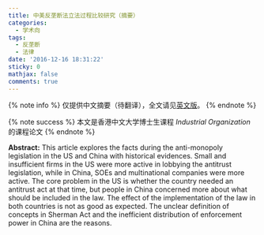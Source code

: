 ```yaml
---
title: 中美反垄断法立法过程比较研究（摘要）
categories:
  - 学术向
tags:
  - 反垄断
  - 法律
date: '2016-12-16 18:31:22'
sticky: 0
mathjax: false
comments: true
---
```


{% note info %}
仅提供中文摘要（待翻译），全文请见[英文版](/en/posts/fdbd388d/)。
{% endnote %}

{% note success %}
本文是香港中文大学博士生课程 *Industrial Organization* 的课程论文
{% endnote %}

**Abstract:** This article explores the facts during the anti-monopoly legislation in the US and China with historical evidences. Small and insufficient firms in the US were more active in lobbying the antitrust legislation, while in China, SOEs and multinational companies were more active. The core problem in the US is whether the country needed an antitrust act at that time, but people in China concerned more about what should be included in the law. The effect of the implementation of the law in both countries is not as good as expected. The unclear definition of concepts in Sherman Act and the inefficient distribution of enforcement power in China are the reasons.
